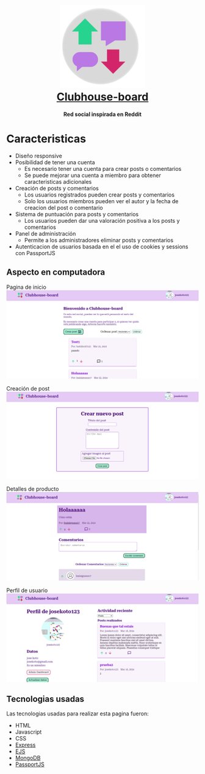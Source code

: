 <!--Project Logo and Name-->
<h1 align="center">
    <!-- project url -->
    <a href="https://safe-grape-spark.glitch.me/blog/posts" target="_blank">
        <!-- project logo -->
        <img src="public/images/assets/logoTransparent.png" width="224px" alt="Logo de ArtDelish">
    <br>
    <!-- project name -->
    Clubhouse-board
    </a>
</h1>
<!-- project description (concise) -->
<h4 align="center">Red social inspirada en Reddit</h4>

<!-- Features -->

# Caracteristicas

- Diseño responsive
- Posibilidad de tener una cuenta
  - Es necesario tener una cuenta para crear posts o comentarios
  - Se puede mejorar una cuenta a miembro para obtener caracteristicas adicionales
- Creación de posts y comentarios
  - Los usuarios registrados pueden crear posts y comentarios
  - Solo los usuarios miembros pueden ver el autor y la fecha de creacion del post o comentario
- Sistema de puntuación para posts y comentarios
  - Los usuarios pueden dar una valoración positiva a los posts y comentarios
- Panel de administración
  - Permite a los administradores eliminar posts y comentarios
- Autenticacion de usuarios basada en el el uso de cookies y sessions con PassportJS

<!--Screenshots-->

## Aspecto en computadora

Pagina de inicio
![Pagina de inicio ](public/images/assets/mainDesktop.png)

Creación de post
![Creación de post](public/images/assets/newPostDesktop.png)

Detalles de producto
![Detalles de post](public/images/assets/postDetails.png)

Perfil de usuario
![Perfil de usuario](public/images/assets/profilePage.png)

<!-- Tech Stack -->

## Tecnologias usadas

Las tecnologias usadas para realizar esta pagina fueron:

- HTML
- Javascript
- CSS
- [Express](https://expressjs.com/)
- [EJS](https://ejs.co/)
- [MongoDB](https://www.mongodb.com/)
- [PassportJS](https://www.passportjs.org/)
